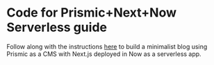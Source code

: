 # Code for Prismic+Next+Now Serverless guide

Follow along with the instructions [here](https://vercel.com/guides/deploying-next-and-prismic-with-vercel) to build a minimalist blog using Prismic as a CMS with Next.js deployed in Now as a serverless app.
